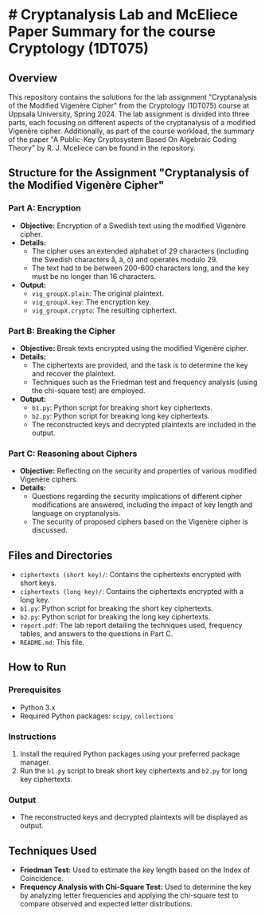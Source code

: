 # # Cryptanalysis Lab and McEliece Paper Summary for the course Cryptology (1DT075)

## Overview

This repository contains the solutions for the lab assignment "Cryptanalysis of the Modified Vigenère Cipher" from the Cryptology (1DT075) course at Uppsala University, Spring 2024. The lab assignment is divided into three parts, each focusing on different aspects of the cryptanalysis of a modified Vigenère cipher. Additionally, as part of the course workload, the summary of the paper "A Public-Key Cryptosystem Based On Algebraic Coding Theory" by R. J. Mceliece can be found in the repository.

## Structure for the Assignment "Cryptanalysis of the Modified Vigenère Cipher"

### Part A: Encryption
- **Objective:** Encryption of a Swedish text using the modified Vigenère cipher.
- **Details:** 
  - The cipher uses an extended alphabet of 29 characters (including the Swedish characters å, ä, ö) and operates modulo 29.
  - The text had to be between 200-600 characters long, and the key must be no longer than 16 characters.
- **Output:**
  - `vig_groupX.plain`: The original plaintext.
  - `vig_groupX.key`: The encryption key.
  - `vig_groupX.crypto`: The resulting ciphertext.

### Part B: Breaking the Cipher
- **Objective:** Break texts encrypted using the modified Vigenère cipher.
- **Details:** 
  - The ciphertexts are provided, and the task is to determine the key and recover the plaintext.
  - Techniques such as the Friedman test and frequency analysis (using the chi-square test) are employed.
- **Output:**
  - `b1.py`: Python script for breaking short key ciphertexts.
  - `b2.py`: Python script for breaking long key ciphertexts.
  - The reconstructed keys and decrypted plaintexts are included in the output.

### Part C: Reasoning about Ciphers
- **Objective:** Reflecting on the security and properties of various modified Vigenère ciphers.
- **Details:** 
  - Questions regarding the security implications of different cipher modifications are answered, including the impact of key length and language on cryptanalysis.
  - The security of proposed ciphers based on the Vigenère cipher is discussed.

## Files and Directories

- `ciphertexts (short key)/`: Contains the ciphertexts encrypted with short keys.
- `ciphertexts (long key)/`: Contains the ciphertexts encrypted with a long key.
- `b1.py`: Python script for breaking the short key ciphertexts.
- `b2.py`: Python script for breaking the long key ciphertexts.
- `report.pdf`: The lab report detailing the techniques used, frequency tables, and answers to the questions in Part C.
- `README.md`: This file.

## How to Run

### Prerequisites

- Python 3.x
- Required Python packages: `scipy`, `collections`

### Instructions

1. Install the required Python packages using your preferred package manager.
2. Run the `b1.py` script to break short key ciphertexts and `b2.py` for long key ciphertexts.

### Output

- The reconstructed keys and decrypted plaintexts will be displayed as output.

## Techniques Used

- **Friedman Test:** Used to estimate the key length based on the Index of Coincidence.
- **Frequency Analysis with Chi-Square Test:** Used to determine the key by analyzing letter frequencies and applying the chi-square test to compare observed and expected letter distributions.
